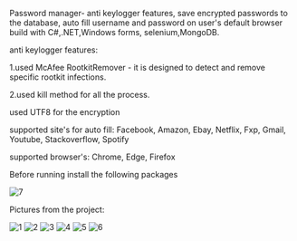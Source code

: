 Password manager- anti keylogger features, save encrypted passwords to the database,
auto fill username and password on user's default browser build with C#,.NET,Windows forms,
selenium,MongoDB.

anti keylogger features: 

1.used McAfee RootkitRemover - it is designed to detect and remove specific rootkit infections.

2.used kill method for all the process.

used UTF8 for the encryption

supported site's for auto fill:
Facebook, Amazon, Ebay, Netflix, Fxp, Gmail, Youtube, Stackoverflow, Spotify

supported browser's:
Chrome, Edge, Firefox

Before running install the following packages 

![7](https://user-images.githubusercontent.com/93151766/177180333-9360efce-1b83-4bb5-adbd-4f17876c82d2.png)



Pictures from the project:


![1](https://user-images.githubusercontent.com/93151766/177179424-437b2e37-8020-4545-999f-e0b64fbb3f89.png)
![2](https://user-images.githubusercontent.com/93151766/177179430-63028306-bbee-46f4-bca5-4bfbc8da96dc.png)
![3](https://user-images.githubusercontent.com/93151766/177179431-91012d6b-08e7-433a-84a2-61fc10436a16.png)
![4](https://user-images.githubusercontent.com/93151766/177179433-c218222d-f74b-40a1-b879-92befa52b8dc.png)
![5](https://user-images.githubusercontent.com/93151766/177179435-13fd6b4e-d124-463f-8f48-9054363fdbd7.png)
![6](https://user-images.githubusercontent.com/93151766/177179437-ecb119ce-809f-4e98-9e3d-831d20356509.png)


